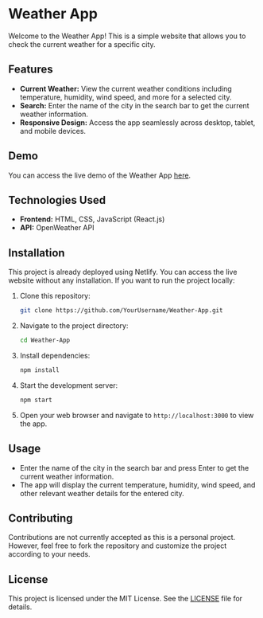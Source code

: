 # Weather App

Welcome to the Weather App! This is a simple website that allows you to check the current weather for a specific city.

## Features

- **Current Weather:** View the current weather conditions including temperature, humidity, wind speed, and more for a selected city.
- **Search:** Enter the name of the city in the search bar to get the current weather information.
- **Responsive Design:** Access the app seamlessly across desktop, tablet, and mobile devices.

## Demo

You can access the live demo of the Weather App [here]([https://your-weather-app.netlify.app/](https://legendary-weather-app-fb07ef.netlify.app/)).

## Technologies Used

- **Frontend:** HTML, CSS, JavaScript (React.js)
- **API:** OpenWeather API

## Installation

This project is already deployed using Netlify. You can access the live website without any installation. If you want to run the project locally:

1. Clone this repository:

    ```bash
    git clone https://github.com/YourUsername/Weather-App.git
    ```

2. Navigate to the project directory:

    ```bash
    cd Weather-App
    ```

3. Install dependencies:

    ```bash
    npm install
    ```

4. Start the development server:

    ```bash
    npm start
    ```

5. Open your web browser and navigate to `http://localhost:3000` to view the app.

## Usage

- Enter the name of the city in the search bar and press Enter to get the current weather information.
- The app will display the current temperature, humidity, wind speed, and other relevant weather details for the entered city.

## Contributing

Contributions are not currently accepted as this is a personal project. However, feel free to fork the repository and customize the project according to your needs.

## License

This project is licensed under the MIT License. See the [LICENSE](LICENSE) file for details.
